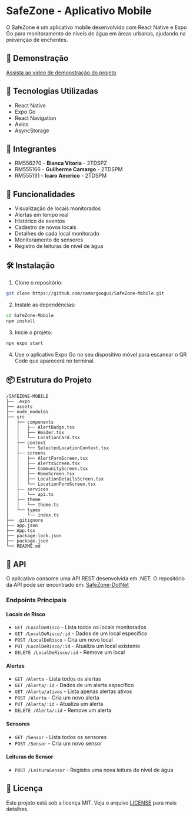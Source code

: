# SafeZone - Aplicativo Mobile

O SafeZone é um aplicativo mobile desenvolvido com React Native e Expo Go para monitoramento de níveis de água em áreas urbanas, ajudando na prevenção de enchentes.

## 🎥 Demonstração

[Assista ao vídeo de demonstração do projeto](https://youtu.be/dLIv7c3L3ic)

## 🚀 Tecnologias Utilizadas

- React Native
- Expo Go
- React Navigation
- Axios
- AsyncStorage

## 👥 Integrantes

- RM556270 - **Bianca Vitoria** - 2TDSPZ  
- RM555166 - **Guilherme Camargo** - 2TDSPM  
- RM555131 - **Icaro Americo** - 2TDSPM

## 📱 Funcionalidades

- Visualização de locais monitorados
- Alertas em tempo real
- Histórico de eventos
- Cadastro de novos locais
- Detalhes de cada local monitorado
- Monitoramento de sensores
- Registro de leituras de nível de água

## 🛠️ Instalação

1. Clone o repositório:
```bash
git clone https://github.com/camargoogui/SafeZone-Mobile.git
```

2. Instale as dependências:
```bash
cd SafeZone-Mobile
npm install
```

3. Inicie o projeto:
```bash
npx expo start
```

4. Use o aplicativo Expo Go no seu dispositivo móvel para escanear o QR Code que aparecerá no terminal.

## 📦 Estrutura do Projeto

```
/SAFEZONE-MOBILE
├── .expo
├── assets
├── node_modules
├── src
│   ├── components
│   │   ├── AlertBadge.tsx
│   │   ├── Header.tsx
│   │   └── LocationCard.tsx
│   ├── context
│   │   └── SelectedLocationContext.tsx
│   ├── screens
│   │   ├── AlertFormScreen.tsx
│   │   ├── AlertsScreen.tsx
│   │   ├── CommunityScreen.tsx
│   │   ├── HomeScreen.tsx
│   │   ├── LocationDetailsScreen.tsx
│   │   └── LocationFormScreen.tsx
│   ├── services
│   │   └── api.ts
│   ├── theme
│   │   └── theme.ts
│   └── types
│       └── index.ts
├── .gitignore
├── app.json
├── App.tsx
├── package-lock.json
├── package.json
└── README.md

```

## 🔗 API

O aplicativo consome uma API REST desenvolvida em .NET. O repositório da API pode ser encontrado em: [SafeZone-DotNet](https://github.com/camargoogui/SafeZone-DotNet.git)

### Endpoints Principais

#### Locais de Risco
- `GET /LocalDeRisco` - Lista todos os locais monitorados
- `GET /LocalDeRisco/:id` - Dados de um local específico
- `POST /LocalDeRisco` - Cria um novo local
- `PUT /LocalDeRisco/:id` - Atualiza um local existente
- `DELETE /LocalDeRisco/:id` - Remove um local

#### Alertas
- `GET /Alerta` - Lista todos os alertas
- `GET /Alerta/:id` - Dados de um alerta específico
- `GET /Alerta/ativos` - Lista apenas alertas ativos
- `POST /Alerta` - Cria um novo alerta
- `PUT /Alerta/:id` - Atualiza um alerta
- `DELETE /Alerta/:id` - Remove um alerta

#### Sensores
- `GET /Sensor` - Lista todos os sensores
- `POST /Sensor` - Cria um novo sensor

#### Leituras de Sensor
- `POST /LeituraSensor` - Registra uma nova leitura de nível de água

## 📝 Licença

Este projeto está sob a licença MIT. Veja o arquivo [LICENSE](LICENSE) para mais detalhes. 
